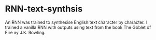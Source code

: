 # RNN-text-synthsis
An RNN was trained to synthesise English text character by character. I trained a vanilla RNN with outputs using text from the book The Goblet of Fire ny J.K. Rowling.
